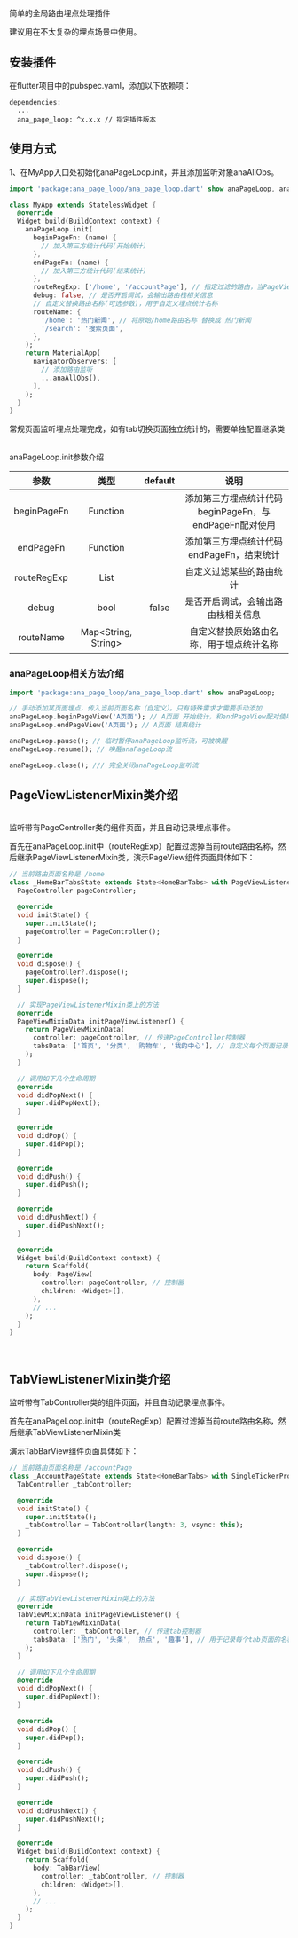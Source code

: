 简单的全局路由埋点处理插件

建议用在不太复杂的埋点场景中使用。

## 安装插件

在flutter项目中的pubspec.yaml，添加以下依赖项：<br>

```
dependencies:
  ...
  ana_page_loop: ^x.x.x // 指定插件版本
```

## 使用方式

1、在MyApp入口处初始化anaPageLoop.init，并且添加监听对象anaAllObs。<br>

```dart
import 'package:ana_page_loop/ana_page_loop.dart' show anaPageLoop, anaAllObs;

class MyApp extends StatelessWidget {
  @override
  Widget build(BuildContext context) {
    anaPageLoop.init(
      beginPageFn: (name) {
        // 加入第三方统计代码(开始统计)
      },
      endPageFn: (name) {
        // 加入第三方统计代码(结束统计)
      },
      routeRegExp: ['/home', '/accountPage'], // 指定过滤的路由，当PageView或Tab组件要单独统计时，当前路由名称需要过滤掉。
      debug: false, // 是否开启调试，会输出路由栈相关信息
      // 自定义替换路由名称(可选参数)，用于自定义埋点统计名称
      routeName: {
        '/home': '热门新闻', // 将原始/home路由名称 替换成 热门新闻
        '/search': '搜索页面',
      },
    );
    return MaterialApp(
      navigatorObservers: [
        // 添加路由监听
        ...anaAllObs(),
      ],
    );
  }
}
```

常规页面监听埋点处理完成，如有tab切换页面独立统计的，需要单独配置继承类<br><br>

anaPageLoop.init参数介绍<br>

|    参数     |        类型         | default |                          说明                          |
| :---------: | :-----------------: | :-----: | :----------------------------------------------------: |
| beginPageFn |      Function       |         | 添加第三方埋点统计代码beginPageFn，与endPageFn配对使用 |
|  endPageFn  |      Function       |         |       添加第三方埋点统计代码endPageFn，结束统计        |
| routeRegExp |    List<String>     |         |                自定义过滤某些的路由统计                |
|    debug    |        bool         |  false  |           是否开启调试，会输出路由栈相关信息           |
|  routeName  | Map<String, String> |         |        自定义替换原始路由名称，用于埋点统计名称        |

### anaPageLoop相关方法介绍<br>

```dart
import 'package:ana_page_loop/ana_page_loop.dart' show anaPageLoop;

// 手动添加某页面埋点，传入当前页面名称（自定义）。只有特殊需求才需要手动添加
anaPageLoop.beginPageView('A页面'); // A页面 开始统计，和endPageView配对使用
anaPageLoop.endPageView('A页面'); // A页面 结束统计

anaPageLoop.pause(); // 临时暂停anaPageLoop监听流，可被唤醒
anaPageLoop.resume(); // 唤醒anaPageLoop流

anaPageLoop.close(); /// 完全关闭anaPageLoop监听流
```

## PageViewListenerMixin类介绍

<br>
监听带有PageController类的组件页面，并且自动记录埋点事件。

首先在anaPageLoop.init中（routeRegExp）配置过滤掉当前route路由名称，然后继承PageViewListenerMixin类，演示PageView组件页面具体如下：<br>

```dart
// 当前路由页面名称是 /home
class _HomeBarTabsState extends State<HomeBarTabs> with PageViewListenerMixin {
  PageController pageController;

  @override
  void initState() {
    super.initState();
    pageController = PageController();
  }

  @override
  void dispose() {
    pageController?.dispose();
    super.dispose();
  }

  // 实现PageViewListenerMixin类上的方法
  @override
  PageViewMixinData initPageViewListener() {
    return PageViewMixinData(
      controller: pageController, // 传递PageController控制器
      tabsData: ['首页', '分类', '购物车', '我的中心'], // 自定义每个页面记录的名称
    );
  }

  // 调用如下几个生命周期
  @override
  void didPopNext() {
    super.didPopNext();
  }

  @override
  void didPop() {
    super.didPop();
  }

  @override
  void didPush() {
    super.didPush();
  }

  @override
  void didPushNext() {
    super.didPushNext();
  }

  @override
  Widget build(BuildContext context) {
    return Scaffold(
      body: PageView(
        controller: pageController, // 控制器
        children: <Widget>[],
      ),
      // ...
    );
  }
}
```

<br>

## TabViewListenerMixin类介绍

监听带有TabController类的组件页面，并且自动记录埋点事件。

首先在anaPageLoop.init中（routeRegExp）配置过滤掉当前route路由名称，然后继承TabViewListenerMixin类<br>

演示TabBarView组件页面具体如下：<br>

```dart
// 当前路由页面名称是 /accountPage
class _AccountPageState extends State<HomeBarTabs> with SingleTickerProviderStateMixin, TabViewListenerMixin {
  TabController _tabController;

  @override
  void initState() {
    super.initState();
    _tabController = TabController(length: 3, vsync: this);
  }

  @override
  void dispose() {
    _tabController?.dispose();
    super.dispose();
  }

  // 实现TabViewListenerMixin类上的方法
  @override
  TabViewMixinData initPageViewListener() {
    return TabViewMixinData(
      controller: _tabController, // 传递tab控制器
      tabsData: ['热门', '头条', '热点', '趣事'], // 用于记录每个tab页面的名称
    );
  }

  // 调用如下几个生命周期
  @override
  void didPopNext() {
    super.didPopNext();
  }

  @override
  void didPop() {
    super.didPop();
  }

  @override
  void didPush() {
    super.didPush();
  }

  @override
  void didPushNext() {
    super.didPushNext();
  }

  @override
  Widget build(BuildContext context) {
    return Scaffold(
      body: TabBarView(
        controller: _tabController, // 控制器
        children: <Widget>[],
      ),
      // ...
    );
  }
}
```

